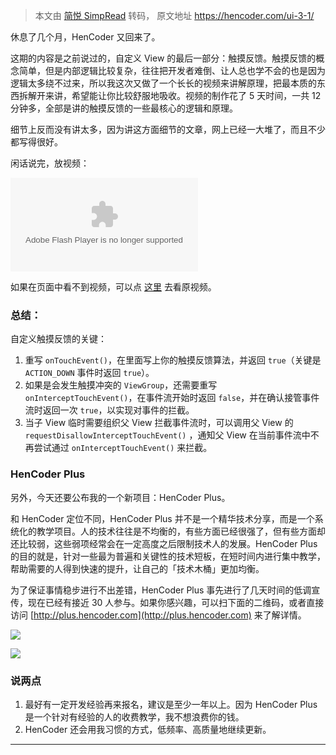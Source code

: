 > 本文由 [简悦 SimpRead](http://ksria.com/simpread/) 转码， 原文地址 https://hencoder.com/ui-3-1/

休息了几个月，HenCoder 又回来了。

这期的内容是之前说过的，自定义 View 的最后一部分：触摸反馈。触摸反馈的概念简单，但是内部逻辑比较复杂，往往把开发者难倒、让人总也学不会的也是因为逻辑太多绕不过来，所以我这次又做了一个长长的视频来讲解原理，把最本质的东西拆解开来讲，希望能让你比较舒服地吸收。视频的制作花了 5 天时间，一共 12 分钟多，全部是讲的触摸反馈的一些最核心的逻辑和原理。

细节上反而没有讲太多，因为讲这方面细节的文章，网上已经一大堆了，而且不少都写得很好。

闲话说完，放视频：

<embed src="https://imgcache.qq.com/tencentvideo_v1/playerv3/TPout.swf?max_age=86400&amp;v=20161117&amp;vid=a0684ijwxzr&amp;auto=0" allowfullscreen="true" quality="high" align="middle" allowscriptaccess="always" type="application/x-shockwave-flash" id="fitvid150097">

如果在页面中看不到视频，可以点 [这里](https://v.qq.com/x/page/a0684ijwxzr.html) 去看原视频。

### 总结：

自定义触摸反馈的关键：

1.  重写 `onTouchEvent()`，在里面写上你的触摸反馈算法，并返回 `true`（关键是 `ACTION_DOWN` 事件时返回 `true`）。
2.  如果是会发生触摸冲突的 `ViewGroup`，还需要重写 `onInterceptTouchEvent()`，在事件流开始时返回 `false`，并在确认接管事件流时返回一次 `true`，以实现对事件的拦截。
3.  当子 View 临时需要组织父 View 拦截事件流时，可以调用父 View 的 `requestDisallowInterceptTouchEvent()` ，通知父 View 在当前事件流中不再尝试通过 `onInterceptTouchEvent()` 来拦截。

### HenCoder Plus

另外，今天还要公布我的一个新项目：HenCoder Plus。

和 HenCoder 定位不同，HenCoder Plus 并不是一个精华技术分享，而是一个系统化的教学项目。人的技术往往是不均衡的，有些方面已经很强了，但有些方面却还比较弱，这些弱项经常会在一定高度之后限制技术人的发展。HenCoder Plus 的目的就是，针对一些最为普遍和关键性的技术短板，在短时间内进行集中教学，帮助需要的人得到快速的提升，让自己的「技术木桶」更加均衡。

为了保证事情稳步进行不出差错，HenCoder Plus 事先进行了几天时间的低调宣传，现在已经有接近 30 人参与。如果你感兴趣，可以扫下面的二维码，或者直接访问 [http://plus.hencoder.com](http://plus.hencoder.com) 来了解详情。

![](https://s1.ax1x.com/2018/06/11/Cqhq0g.png)

![](https://s1.ax1x.com/2018/06/11/Cq5C8I.png)

### 说两点

1.  最好有一定开发经验再来报名，建议是至少一年以上。因为 HenCoder Plus 是一个针对有经验的人的收费教学，我不想浪费你的钱。
2.  HenCoder 还会用我习惯的方式，低频率、高质量地继续更新。

* * *